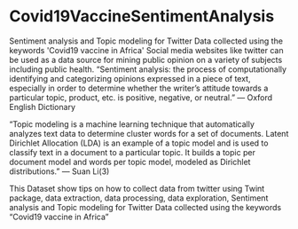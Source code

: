 # Covid19VaccineSentimentAnalysis
Sentiment analysis and Topic modeling for Twitter Data collected using the keywords 'Covid19 vaccine in Africa'
Social media websites like twitter can be used as a data source for mining public opinion on a variety of subjects including public health.
“Sentiment analysis: the process of computationally identifying and categorizing opinions expressed in a piece of text, especially in order to determine whether the writer’s attitude
towards a particular topic, product, etc. is positive, negative, or neutral.” — Oxford English Dictionary

“Topic modeling is a machine learning technique that automatically analyzes text data to determine cluster words for a set of documents. Latent Dirichlet Allocation (LDA) is an
example of a topic model and is used to classify text in a document to a particular topic. It builds a topic per document model and words per topic model, modeled as Dirichlet
distributions.” — Suan Li(3)

This Dataset show tips on how to collect data from twitter using Twint package, data extraction, data processing, data exploration, Sentiment analysis and Topic modeling for Twitter Data collected using the
keywords “Covid19 vaccine in Africa”
